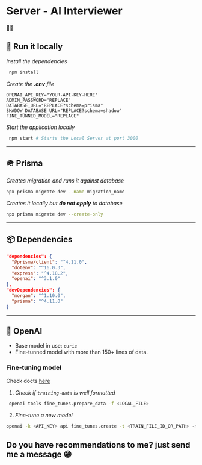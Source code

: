 # Server - AI Interviewer

🧙‍♂️

## 🚂 Run it locally

_Install the dependencies_

```bash
 npm install
```

_Create the **.env** file_

```env
OPENAI_API_KEY="YOUR-API-KEY-HERE"
ADMIN_PASSWORD="REPLACE"
DATABASE_URL="REPLACE?schema=prisma"
SHADOW_DATABASE_URL="REPLACE?schema=shadow"
FINE_TUNNED_MODEL="REPLACE"
```

_Start the application locally_

```bash
 npm start # Starts the Local Server at port 3000
```

---

## 🪖 Prisma

_Creates migration and runs it against database_

```bash
npx prisma migrate dev --name migration_name
```

_Creates it locally but **do not apply** to database_

```bash
npx prisma migrate dev --create-only
```

---

## 📦 Dependencies

```json
"dependencies": {
  "@prisma/client": "^4.11.0",
  "dotenv": "^16.0.3",
  "express": "^4.18.2",
  "openai": "^3.1.0"
},
"devDependencies": {
  "morgan": "^1.10.0",
  "prisma": "^4.11.0"
}
```

---

## 🧠 OpenAI

- Base model in use: `curie`
- Fine-tunned model with more than 150+ lines of data.

### Fine-tuning model

Check docts [here](https://platform.openai.com/docs/guides/fine-tuning/create-a-fine-tuned-model)

1. _Check if `training-data` is well formatted_

```bash
 openai tools fine_tunes.prepare_data -f <LOCAL_FILE>
```

2. _Fine-tune a new model_

```bash
openai -k <API_KEY> api fine_tunes.create -t <TRAIN_FILE_ID_OR_PATH> -m <BASE_MODEL> --suffix "custom model name"
```

## Do you have recommendations to me? just send me a message 😁

